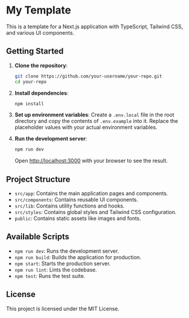 # My Template

This is a template for a Next.js application with TypeScript, Tailwind CSS, and various UI components.

## Getting Started

1. **Clone the repository**:
   ```bash
   git clone https://github.com/your-username/your-repo.git
   cd your-repo
   ```

2. **Install dependencies**:
   ```bash
   npm install
   ```

3. **Set up environment variables**:
   Create a `.env.local` file in the root directory and copy the contents of `.env.example` into it. Replace the placeholder values with your actual environment variables.

4. **Run the development server**:
   ```bash
   npm run dev
   ```

   Open [http://localhost:3000](http://localhost:3000) with your browser to see the result.

## Project Structure

- `src/app`: Contains the main application pages and components.
- `src/components`: Contains reusable UI components.
- `src/lib`: Contains utility functions and hooks.
- `src/styles`: Contains global styles and Tailwind CSS configuration.
- `public`: Contains static assets like images and fonts.

## Available Scripts

- `npm run dev`: Runs the development server.
- `npm run build`: Builds the application for production.
- `npm start`: Starts the production server.
- `npm run lint`: Lints the codebase.
- `npm test`: Runs the test suite.

## License

This project is licensed under the MIT License.
